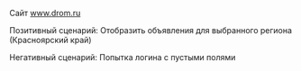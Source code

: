 Сайт www.drom.ru

Позитивный сценарий: Отобразить объявления для выбранного региона (Красноярский край)

Негативный сценарий: Попытка логина с пустыми полями
